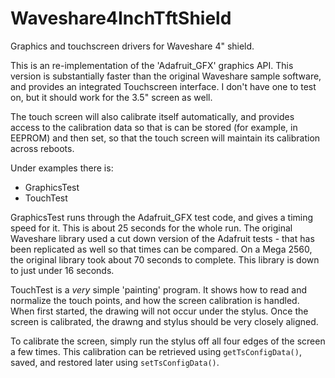 # Waveshare4InchTftShield
Graphics and touchscreen drivers for Waveshare 4" shield.

This is an re-implementation of the 'Adafruit_GFX' graphics API.  This version is
substantially faster than the original Waveshare sample software, and provides an
integrated Touchscreen interface.  I don't have one to test on, but it should work for the
3.5" screen as well.

The touch screen will also calibrate itself automatically, and provides access to the
calibration data so that is can be stored (for example, in EEPROM) and then set, so that
the touch screen will maintain its calibration across reboots.

Under examples there is:
 - GraphicsTest
 - TouchTest

 GraphicsTest runs through the Adafruit_GFX test code, and gives a timing speed for it.
 This is about 25 seconds for the whole run.  The original Waveshare library used a cut
 down version of the Adafruit tests - that has been replicated as well so that times can
 be compared.  On a Mega 2560, the original library took about 70 seconds to complete.
 This library is down to just under 16 seconds.

 TouchTest is a *very* simple 'painting' program.  It shows how to read and normalize the
 touch points, and how the screen calibration is handled.  When first started, the drawing
 will not occur under the stylus.  Once the screen is calibrated, the drawng and stylus
 should be very closely aligned.

 To calibrate the screen, simply run the stylus off all four edges of the screen a few
 times.  This calibration can be retrieved using `getTsConfigData()`, saved, and restored
 later using `setTsConfigData()`.
